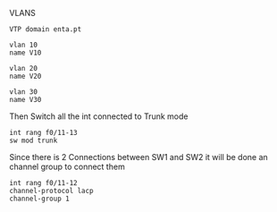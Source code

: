 VLANS

```
VTP domain enta.pt

vlan 10 
name V10

vlan 20 
name V20

vlan 30 
name V30
```

Then Switch all the int connected to Trunk mode

```
int rang f0/11-13
sw mod trunk
```

Since there is 2 Connections between SW1 and SW2 it will be done an channel group to connect them

```
int rang f0/11-12
channel-protocol lacp
channel-group 1

```


